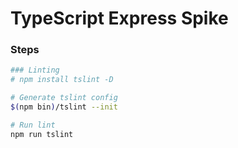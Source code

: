 # TypeScript Express Spike

### Steps
```sh
### Linting
# npm install tslint -D

# Generate tslint config
$(npm bin)/tslint --init

# Run lint
npm run tslint
```
